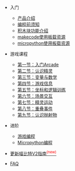 
* 入门  

    * [产品介绍](start/intro)
    * [编程前须知](start/须知)
    * [积木块功能介绍](start/block_intro) 
    * [makecode使用板载资源](start/makecode_source)
    * [micropython使用板载资源](start/micropython_source)  

- 游戏课程

    - [第一节：入门Arcade](lessons/lesson1)
    - [第二节：认识精灵](lessons/lesson2)
    - [第三节：变量与数学](lessons/lesson3)
    - [第四节：游戏信息](lessons/lesson4)
    - [第五节：坐标和逻辑训练](lessons/lesson5)
    - [第六节：场景交互](lessons/lesson6)
    - [第七节：精灵运动](lessons/lesson7)
    - [第八节：重叠事件](lessons/lesson8)
    - [第九节：认识抛射物](lessons/lesson9)

- 进阶
    
    - [游戏编程](advance/game)
    - [Micropython编程](advance/mpython)


- [更新喵比特V2指南<sup style="color:red">(new)<sup>](upgradeV2/V2-upgrade)  

- [FAQ](FAQ/FAQ)


 <!--    - SD卡和文件系统使用 -->
<!-- **由Kittenbot团队提供** -->

    